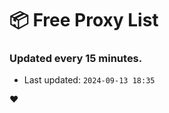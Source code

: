 # :package: Free Proxy List
### Updated every 15 minutes.

- Last updated: `2024-09-13 18:35`

:heart:
